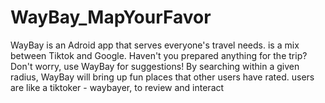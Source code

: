 # WayBay_MapYourFavor
WayBay is an Adroid app that serves everyone's travel needs. is a mix between Tiktok and Google. Haven't you prepared anything for the trip? Don't worry, use WayBay for suggestions! By searching within a given radius, WayBay will bring up fun places that other users have rated. users are like a tiktoker - waybayer, to review and interact
